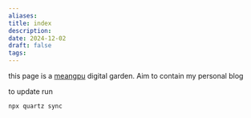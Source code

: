 ```yaml
---
aliases:
title: index
description:
date: 2024-12-02
draft: false
tags:
---
```

this page is a [meangpu](https://meangpu.github.io//) digital garden. Aim to contain my personal blog

to update run

```
npx quartz sync
```
